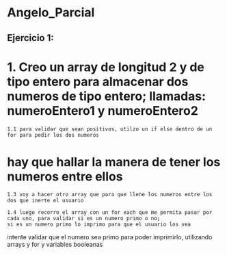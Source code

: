 # Angelo_Parcial

## Ejercicio 1:

# 1. Creo un array de longitud 2 y de tipo entero para almacenar dos numeros de tipo entero; llamadas: numeroEntero1 y numeroEntero2

    1.1 para validar que sean positivos, utilzo un if else dentro de un for para pedir los dos numeros

#    hay que hallar la manera de tener los numeros entre ellos
    1.3 voy a hacer otro array que para que llene los numeros entre los dos que inerte el usuario

    1.4 luego recorro el array con un for each que me permita pasar por cada uno, para validar si es un numero primo o no;
    si es un numero primo lo imprimo para que el usuario los vea


intente validar que el numero sea primo para poder imprimirlo, utilizando arrays y for y variables booleanas
















